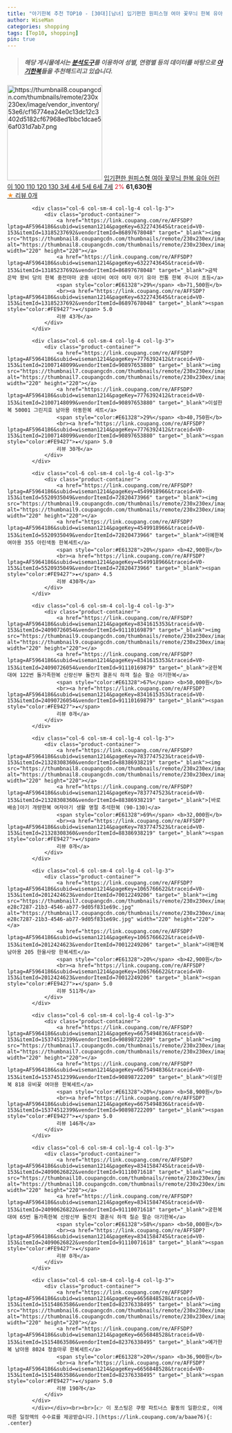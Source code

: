 ```yaml
---
title: "아기한복 추천 TOP10 - [30대][남녀] 입기편한 원피스형 여아 꽃무늬 한복 유아 어린이 100 110 120 130 3세 4세 5세 6세 7세"
author: WiseMan
categories: shopping
tags: [Top10, shopping]
pin: true
---
```


> ##### 해당 게시물에서는 [**분석도구**](https://itemscout.io/)를 이용하여 **성별**, **연령별** 등의 데이터를 바탕으로 [**아기한복**](https://link.coupang.com/a/baae76)들을 추천해드리고 있습니다.
<div class="container"><div class="row">
            <div class="col-6 col-sm-4 col-lg-4 col-lg-3">
                <div class="product-container">
                    <a href="https://link.coupang.com/re/AFFSDP?lptag=AF5964186&subid=wiseman1214&pageKey=8329641604&traceid=V0-153&itemId=24048327160&vendorItemId=91068363776" target="_blank"><img src="https://thumbnail8.coupangcdn.com/thumbnails/remote/230x230ex/image/vendor_inventory/53e6/cf16774ea24e0c13dc12c3402d5182cf67968ed1bbc1dcae56af031d7ab7.png" alt="https://thumbnail8.coupangcdn.com/thumbnails/remote/230x230ex/image/vendor_inventory/53e6/cf16774ea24e0c13dc12c3402d5182cf67968ed1bbc1dcae56af031d7ab7.png" width="220" height="220"></a>
                    <a href="https://link.coupang.com/re/AFFSDP?lptag=AF5964186&subid=wiseman1214&pageKey=8329641604&traceid=V0-153&itemId=24048327160&vendorItemId=91068363776" target="_blank">입기편한 원피스형 여아 꽃무늬 한복 유아 어린이 100 110 120 130 3세 4세 5세 6세 7세</a>
                    <span style="color:#E61328">2%</span> <b>61,630원</b>
                    <br><a href="https://link.coupang.com/re/AFFSDP?lptag=AF5964186&subid=wiseman1214&pageKey=8329641604&traceid=V0-153&itemId=24048327160&vendorItemId=91068363776" target="_blank"><span style="color:#FE9427">★</span> 
                    리뷰 0개</a>
                </div>
            </div>
            
            <div class="col-6 col-sm-4 col-lg-4 col-lg-3">
                <div class="product-container">
                    <a href="https://link.coupang.com/re/AFFSDP?lptag=AF5964186&subid=wiseman1214&pageKey=6322743645&traceid=V0-153&itemId=13185237692&vendorItemId=86897678048" target="_blank"><img src="https://thumbnail8.coupangcdn.com/thumbnails/remote/230x230ex/image/vendor_inventory/ad57/16452a8cfce15ae68153d9f5df67e28841ea5936e4d8a7c357331bae35ce.jpg" alt="https://thumbnail8.coupangcdn.com/thumbnails/remote/230x230ex/image/vendor_inventory/ad57/16452a8cfce15ae68153d9f5df67e28841ea5936e4d8a7c357331bae35ce.jpg" width="220" height="220"></a>
                    <a href="https://link.coupang.com/re/AFFSDP?lptag=AF5964186&subid=wiseman1214&pageKey=6322743645&traceid=V0-153&itemId=13185237692&vendorItemId=86897678048" target="_blank">금박 은박 왕비 당의 한복 중전마마 궁중 네이비 여아 여자 아기 유아 전통 한복 주니어 초등</a>
                    <span style="color:#E61328">29%</span> <b>71,500원</b>
                    <br><a href="https://link.coupang.com/re/AFFSDP?lptag=AF5964186&subid=wiseman1214&pageKey=6322743645&traceid=V0-153&itemId=13185237692&vendorItemId=86897678048" target="_blank"><span style="color:#FE9427">★</span> 5.0
                    리뷰 43개</a>
                </div>
            </div>
            
            <div class="col-6 col-sm-4 col-lg-4 col-lg-3">
                <div class="product-container">
                    <a href="https://link.coupang.com/re/AFFSDP?lptag=AF5964186&subid=wiseman1214&pageKey=7776392412&traceid=V0-153&itemId=21007148099&vendorItemId=90897653880" target="_blank"><img src="https://thumbnail7.coupangcdn.com/thumbnails/remote/230x230ex/image/vendor_inventory/f580/f7a5bbb82cec66079b138d487485f55e976661c33c046900de40c64482fe.jpg" alt="https://thumbnail7.coupangcdn.com/thumbnails/remote/230x230ex/image/vendor_inventory/f580/f7a5bbb82cec66079b138d487485f55e976661c33c046900de40c64482fe.jpg" width="220" height="220"></a>
                    <a href="https://link.coupang.com/re/AFFSDP?lptag=AF5964186&subid=wiseman1214&pageKey=7776392412&traceid=V0-153&itemId=21007148099&vendorItemId=90897653880" target="_blank">이설한복 50001 그린지호 남아용 아동한복 세트</a>
                    <span style="color:#E61328">29%</span> <b>40,750원</b>
                    <br><a href="https://link.coupang.com/re/AFFSDP?lptag=AF5964186&subid=wiseman1214&pageKey=7776392412&traceid=V0-153&itemId=21007148099&vendorItemId=90897653880" target="_blank"><span style="color:#FE9427">★</span> 5.0
                    리뷰 30개</a>
                </div>
            </div>
            
            <div class="col-6 col-sm-4 col-lg-4 col-lg-3">
                <div class="product-container">
                    <a href="https://link.coupang.com/re/AFFSDP?lptag=AF5964186&subid=wiseman1214&pageKey=4549918966&traceid=V0-153&itemId=5520935049&vendorItemId=72820473966" target="_blank"><img src="https://thumbnail9.coupangcdn.com/thumbnails/remote/230x230ex/image/rs_quotation_api/in766glu/f2eaedb0a8574733a9e2831eee3ff72a.jpg" alt="https://thumbnail9.coupangcdn.com/thumbnails/remote/230x230ex/image/rs_quotation_api/in766glu/f2eaedb0a8574733a9e2831eee3ff72a.jpg" width="220" height="220"></a>
                    <a href="https://link.coupang.com/re/AFFSDP?lptag=AF5964186&subid=wiseman1214&pageKey=4549918966&traceid=V0-153&itemId=5520935049&vendorItemId=72820473966" target="_blank">더예한복 여아용 355 아린색동 한복세트</a>
                    <span style="color:#E61328">20%</span> <b>42,900원</b>
                    <br><a href="https://link.coupang.com/re/AFFSDP?lptag=AF5964186&subid=wiseman1214&pageKey=4549918966&traceid=V0-153&itemId=5520935049&vendorItemId=72820473966" target="_blank"><span style="color:#FE9427">★</span> 4.5
                    리뷰 430개</a>
                </div>
            </div>
            
            <div class="col-6 col-sm-4 col-lg-4 col-lg-3">
                <div class="product-container">
                    <a href="https://link.coupang.com/re/AFFSDP?lptag=AF5964186&subid=wiseman1214&pageKey=8341615353&traceid=V0-153&itemId=24090726054&vendorItemId=91110169879" target="_blank"><img src="https://thumbnail9.coupangcdn.com/thumbnails/remote/230x230ex/image/vendor_inventory/fb01/f1dfb47403e7ac76fa8bd941372a826c53c5960fc4a5fcc1ad2c1e74faa2.jpg" alt="https://thumbnail9.coupangcdn.com/thumbnails/remote/230x230ex/image/vendor_inventory/fb01/f1dfb47403e7ac76fa8bd941372a826c53c5960fc4a5fcc1ad2c1e74faa2.jpg" width="220" height="220"></a>
                    <a href="https://link.coupang.com/re/AFFSDP?lptag=AF5964186&subid=wiseman1214&pageKey=8341615353&traceid=V0-153&itemId=24090726054&vendorItemId=91110169879" target="_blank">궁한복대여 122번 돌가족한복 신랑신부 돌잔치 결혼식 하객 칠순 팔순 아기한복</a>
                    <span style="color:#E61328">67%</span> <b>50,000원</b>
                    <br><a href="https://link.coupang.com/re/AFFSDP?lptag=AF5964186&subid=wiseman1214&pageKey=8341615353&traceid=V0-153&itemId=24090726054&vendorItemId=91110169879" target="_blank"><span style="color:#FE9427">★</span> 
                    리뷰 0개</a>
                </div>
            </div>
            
            <div class="col-6 col-sm-4 col-lg-4 col-lg-3">
                <div class="product-container">
                    <a href="https://link.coupang.com/re/AFFSDP?lptag=AF5964186&subid=wiseman1214&pageKey=7837747523&traceid=V0-153&itemId=21328308360&vendorItemId=88386938219" target="_blank"><img src="https://thumbnail8.coupangcdn.com/thumbnails/remote/230x230ex/image/vendor_inventory/9805/1e1eb557489d82c83ebbb0c4b61701c0d0b72625bd258933664c0ace5cec.jpeg" alt="https://thumbnail8.coupangcdn.com/thumbnails/remote/230x230ex/image/vendor_inventory/9805/1e1eb557489d82c83ebbb0c4b61701c0d0b72625bd258933664c0ace5cec.jpeg" width="220" height="220"></a>
                    <a href="https://link.coupang.com/re/AFFSDP?lptag=AF5964186&subid=wiseman1214&pageKey=7837747523&traceid=V0-153&itemId=21328308360&vendorItemId=88386938219" target="_blank">[바로배송]아기 개량한복 여자아기 생활 명절 추석한복 (90-130)</a>
                    <span style="color:#E61328">69%</span> <b>32,000원</b>
                    <br><a href="https://link.coupang.com/re/AFFSDP?lptag=AF5964186&subid=wiseman1214&pageKey=7837747523&traceid=V0-153&itemId=21328308360&vendorItemId=88386938219" target="_blank"><span style="color:#FE9427">★</span> 
                    리뷰 0개</a>
                </div>
            </div>
            
            <div class="col-6 col-sm-4 col-lg-4 col-lg-3">
                <div class="product-container">
                    <a href="https://link.coupang.com/re/AFFSDP?lptag=AF5964186&subid=wiseman1214&pageKey=1065766622&traceid=V0-153&itemId=2012424623&vendorItemId=70012249206" target="_blank"><img src="https://thumbnail7.coupangcdn.com/thumbnails/remote/230x230ex/image/retail/images/668584346604516-e28c7287-21b3-4546-ab77-9d05f831e69c.jpg" alt="https://thumbnail7.coupangcdn.com/thumbnails/remote/230x230ex/image/retail/images/668584346604516-e28c7287-21b3-4546-ab77-9d05f831e69c.jpg" width="220" height="220"></a>
                    <a href="https://link.coupang.com/re/AFFSDP?lptag=AF5964186&subid=wiseman1214&pageKey=1065766622&traceid=V0-153&itemId=2012424623&vendorItemId=70012249206" target="_blank">더예한복 남아용 205 한울사랑 한복세트</a>
                    <span style="color:#E61328">20%</span> <b>42,900원</b>
                    <br><a href="https://link.coupang.com/re/AFFSDP?lptag=AF5964186&subid=wiseman1214&pageKey=1065766622&traceid=V0-153&itemId=2012424623&vendorItemId=70012249206" target="_blank"><span style="color:#FE9427">★</span> 5.0
                    리뷰 511개</a>
                </div>
            </div>
            
            <div class="col-6 col-sm-4 col-lg-4 col-lg-3">
                <div class="product-container">
                    <a href="https://link.coupang.com/re/AFFSDP?lptag=AF5964186&subid=wiseman1214&pageKey=6675494836&traceid=V0-153&itemId=15374512399&vendorItemId=90898722209" target="_blank"><img src="https://thumbnail7.coupangcdn.com/thumbnails/remote/230x230ex/image/vendor_inventory/dbf8/cdb98e4ecf06f16f321bbdd9c136001136aa725dc94f7e55ef469b467589.jpg" alt="https://thumbnail7.coupangcdn.com/thumbnails/remote/230x230ex/image/vendor_inventory/dbf8/cdb98e4ecf06f16f321bbdd9c136001136aa725dc94f7e55ef469b467589.jpg" width="220" height="220"></a>
                    <a href="https://link.coupang.com/re/AFFSDP?lptag=AF5964186&subid=wiseman1214&pageKey=6675494836&traceid=V0-153&itemId=15374512399&vendorItemId=90898722209" target="_blank">이설한복 818 유비꽃 여아용 한복세트</a>
                    <span style="color:#E61328">20%</span> <b>58,900원</b>
                    <br><a href="https://link.coupang.com/re/AFFSDP?lptag=AF5964186&subid=wiseman1214&pageKey=6675494836&traceid=V0-153&itemId=15374512399&vendorItemId=90898722209" target="_blank"><span style="color:#FE9427">★</span> 5.0
                    리뷰 146개</a>
                </div>
            </div>
            
            <div class="col-6 col-sm-4 col-lg-4 col-lg-3">
                <div class="product-container">
                    <a href="https://link.coupang.com/re/AFFSDP?lptag=AF5964186&subid=wiseman1214&pageKey=8341584745&traceid=V0-153&itemId=24090626822&vendorItemId=91110071618" target="_blank"><img src="https://thumbnail10.coupangcdn.com/thumbnails/remote/230x230ex/image/vendor_inventory/389d/3268916bc229fbc35474fc54bd1a0fbb6f4218c84b13ce7fdc8c71dbe2be.jpg" alt="https://thumbnail10.coupangcdn.com/thumbnails/remote/230x230ex/image/vendor_inventory/389d/3268916bc229fbc35474fc54bd1a0fbb6f4218c84b13ce7fdc8c71dbe2be.jpg" width="220" height="220"></a>
                    <a href="https://link.coupang.com/re/AFFSDP?lptag=AF5964186&subid=wiseman1214&pageKey=8341584745&traceid=V0-153&itemId=24090626822&vendorItemId=91110071618" target="_blank">궁한복대여 65번 돌가족한복 신랑신부 돌잔치 결혼식 하객 칠순 팔순 아기한복</a>
                    <span style="color:#E61328">58%</span> <b>50,000원</b>
                    <br><a href="https://link.coupang.com/re/AFFSDP?lptag=AF5964186&subid=wiseman1214&pageKey=8341584745&traceid=V0-153&itemId=24090626822&vendorItemId=91110071618" target="_blank"><span style="color:#FE9427">★</span> 
                    리뷰 0개</a>
                </div>
            </div>
            
            <div class="col-6 col-sm-4 col-lg-4 col-lg-3">
                <div class="product-container">
                    <a href="https://link.coupang.com/re/AFFSDP?lptag=AF5964186&subid=wiseman1214&pageKey=6656848528&traceid=V0-153&itemId=15154863586&vendorItemId=82376338495" target="_blank"><img src="https://thumbnail6.coupangcdn.com/thumbnails/remote/230x230ex/image/rs_quotation_api/itbjyi1j/5d754307dc4946a1bb926531f12f451f.jpg" alt="https://thumbnail6.coupangcdn.com/thumbnails/remote/230x230ex/image/rs_quotation_api/itbjyi1j/5d754307dc4946a1bb926531f12f451f.jpg" width="220" height="220"></a>
                    <a href="https://link.coupang.com/re/AFFSDP?lptag=AF5964186&subid=wiseman1214&pageKey=6656848528&traceid=V0-153&itemId=15154863586&vendorItemId=82376338495" target="_blank">예가한복 남아용 8024 청솔마루 한복세트</a>
                    <span style="color:#E61328">20%</span> <b>36,900원</b>
                    <br><a href="https://link.coupang.com/re/AFFSDP?lptag=AF5964186&subid=wiseman1214&pageKey=6656848528&traceid=V0-153&itemId=15154863586&vendorItemId=82376338495" target="_blank"><span style="color:#FE9427">★</span> 5.0
                    리뷰 190개</a>
                </div>
            </div>
            </div></div><br><br>[👉 이 포스팅은 쿠팡 파트너스 활동의 일환으로, 이에 따른 일정액의 수수료를 제공받습니다.](https://link.coupang.com/a/baae76){: .center}